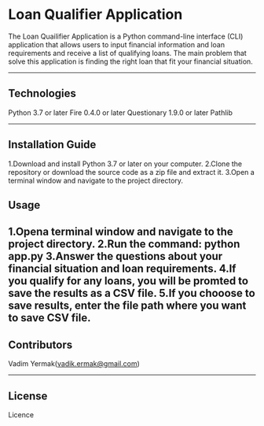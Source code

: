 # Loan Qualifier  Application

The Loan Quailifier Application is a Python command-line interface (CLI) application that allows users to input financial information and loan requirements and receive a list of qualifying loans. The main problem that solve this application is finding the right loan that fit your financial situation.

---

## Technologies

Python 3.7 or later
Fire 0.4.0 or later
Questionary 1.9.0 or later
Pathlib

---

## Installation Guide

1.Download and install Python 3.7 or later on your computer.
2.Clone the repository or download the source code as a zip file and extract it.
3.Open a terminal window and navigate to the project directory.

## Usage

1.Opena terminal window and navigate to the project directory.
2.Run the command: python app.py
3.Answer the questions about your financial situation and loan requirements.
4.If you qualify for any loans, you will be promted to save the results as a CSV file.
5.If you chooose to save results, enter the file path where you want to save CSV file.
---

## Contributors

Vadim Yermak(vadik.ermak@gmail.com)

---

## License

Licence
